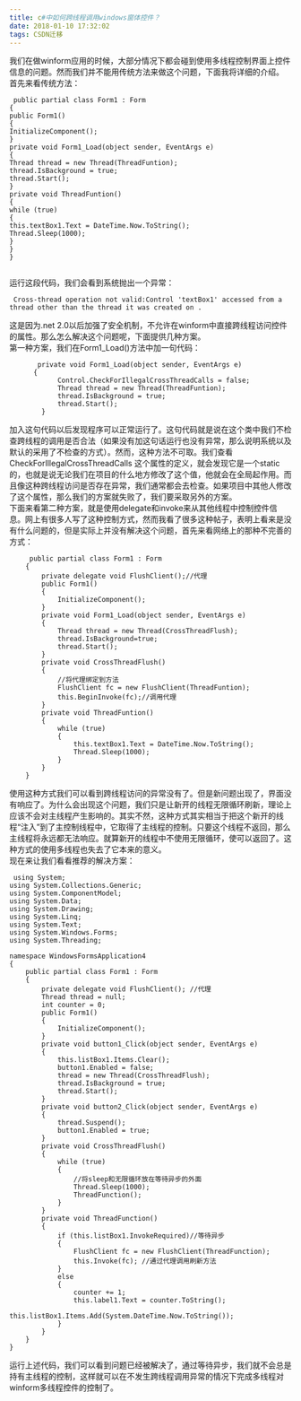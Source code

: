 ```yaml
---
title: c#中如何跨线程调用windows窗体控件？
date: 2018-01-10 17:32:02
tags: CSDN迁移
---
```

   我们在做winform应用的时候，大部分情况下都会碰到使用多线程控制界面上控件信息的问题。然而我们并不能用传统方法来做这个问题，下面我将详细的介绍。  
 首先来看传统方法：

 
```
 public partial class Form1 : Form
{
public Form1()
{
InitializeComponent();
}
private void Form1_Load(object sender, EventArgs e)
{
Thread thread = new Thread(ThreadFuntion);
thread.IsBackground = true;
thread.Start();
}
private void ThreadFuntion()
{
while (true)
{
this.textBox1.Text = DateTime.Now.ToString();
Thread.Sleep(1000);
}
}
}


```
 运行这段代码，我们会看到系统抛出一个异常：

 
```
 Cross-thread operation not valid:Control 'textBox1' accessed from a thread other than the thread it was created on .
```
 这是因为.net 2.0以后加强了安全机制，不允许在winform中直接跨线程访问控件的属性。那么怎么解决这个问题呢，下面提供几种方案。  
 第一种方案，我们在Form1_Load()方法中加一句代码：

 
```
       private void Form1_Load(object sender, EventArgs e)
      {
            Control.CheckForIllegalCrossThreadCalls = false;
            Thread thread = new Thread(ThreadFuntion);
            thread.IsBackground = true;
            thread.Start();
        } 
```
 加入这句代码以后发现程序可以正常运行了。这句代码就是说在这个类中我们不检查跨线程的调用是否合法（如果没有加这句话运行也没有异常，那么说明系统以及默认的采用了不检查的方式）。然而，这种方法不可取。我们查看CheckForIllegalCrossThreadCalls 这个属性的定义，就会发现它是一个static的，也就是说无论我们在项目的什么地方修改了这个值，他就会在全局起作用。而且像这种跨线程访问是否存在异常，我们通常都会去检查。如果项目中其他人修改了这个属性，那么我们的方案就失败了，我们要采取另外的方案。  
 下面来看第二种方案，就是使用delegate和invoke来从其他线程中控制控件信息。网上有很多人写了这种控制方式，然而我看了很多这种帖子，表明上看来是没有什么问题的，但是实际上并没有解决这个问题，首先来看网络上的那种不完善的方式：

 
```
     public partial class Form1 : Form
    {
        private delegate void FlushClient();//代理
        public Form1()
        {
            InitializeComponent();
        }
        private void Form1_Load(object sender, EventArgs e)
        {
            Thread thread = new Thread(CrossThreadFlush);
            thread.IsBackground=true;
            thread.Start();
        }
        private void CrossThreadFlush()
        {
            //将代理绑定到方法
            FlushClient fc = new FlushClient(ThreadFuntion);
            this.BeginInvoke(fc);//调用代理
        }
        private void ThreadFuntion()
        {
            while (true)
            {
                this.textBox1.Text = DateTime.Now.ToString();
                Thread.Sleep(1000);
            }
        }
    } 
```
 使用这种方式我们可以看到跨线程访问的异常没有了。但是新问题出现了，界面没有响应了。为什么会出现这个问题，我们只是让新开的线程无限循环刷新，理论上应该不会对主线程产生影响的。其实不然，这种方式其实相当于把这个新开的线程“注入”到了主控制线程中，它取得了主线程的控制。只要这个线程不返回，那么主线程将永远都无法响应。就算新开的线程中不使用无限循环，使可以返回了。这种方式的使用多线程也失去了它本来的意义。  
 现在来让我们看看推荐的解决方案：

 
```
 using System;
using System.Collections.Generic;
using System.ComponentModel;
using System.Data;
using System.Drawing;
using System.Linq;
using System.Text;
using System.Windows.Forms;
using System.Threading;

namespace WindowsFormsApplication4
{
    public partial class Form1 : Form
    {
        private delegate void FlushClient(); //代理
        Thread thread = null;
        int counter = 0;
        public Form1()
        {
            InitializeComponent();
        }
        private void button1_Click(object sender, EventArgs e)
        {
            this.listBox1.Items.Clear();
            button1.Enabled = false;
            thread = new Thread(CrossThreadFlush);
            thread.IsBackground = true;
            thread.Start();
        }
        private void button2_Click(object sender, EventArgs e)
        {
            thread.Suspend();
            button1.Enabled = true;
        }
        private void CrossThreadFlush()
        {
            while (true)
            {
                //将sleep和无限循环放在等待异步的外面
                Thread.Sleep(1000);
                ThreadFunction();
            }
        }
        private void ThreadFunction()
        {
            if (this.listBox1.InvokeRequired)//等待异步
            {
                FlushClient fc = new FlushClient(ThreadFunction);
                this.Invoke(fc); //通过代理调用刷新方法
            }
            else
            {
                counter += 1;
                this.label1.Text = counter.ToString();
                this.listBox1.Items.Add(System.DateTime.Now.ToString());
            }
        }
    }
} 
```
 运行上述代码，我们可以看到问题已经被解决了，通过等待异步，我们就不会总是持有主线程的控制，这样就可以在不发生跨线程调用异常的情况下完成多线程对winform多线程控件的控制了。

   
 